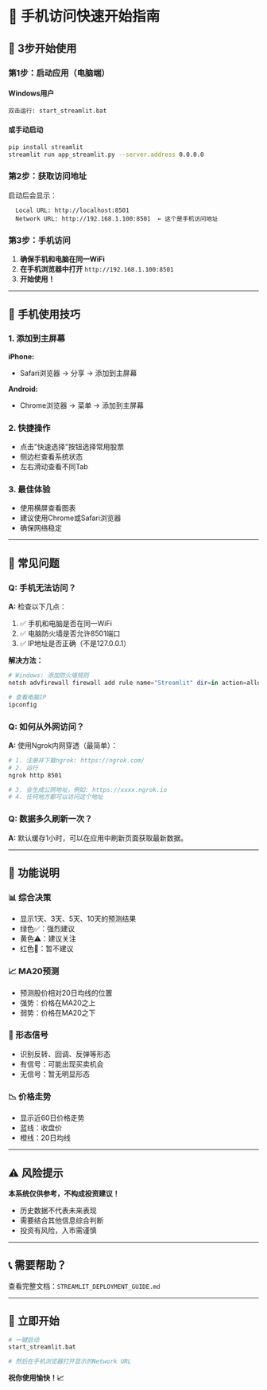 # 📱 手机访问快速开始指南

## 🎯 3步开始使用

### 第1步：启动应用（电脑端）

#### Windows用户
```bash
双击运行: start_streamlit.bat
```

#### 或手动启动
```bash
pip install streamlit
streamlit run app_streamlit.py --server.address 0.0.0.0
```

### 第2步：获取访问地址

启动后会显示：
```
  Local URL: http://localhost:8501
  Network URL: http://192.168.1.100:8501  ← 这个是手机访问地址
```

### 第3步：手机访问

1. **确保手机和电脑在同一WiFi**
2. **在手机浏览器中打开** `http://192.168.1.100:8501`
3. **开始使用！**

---

## 📱 手机使用技巧

### 1. 添加到主屏幕

**iPhone:**
- Safari浏览器 → 分享 → 添加到主屏幕

**Android:**
- Chrome浏览器 → 菜单 → 添加到主屏幕

### 2. 快捷操作

- 点击"快速选择"按钮选择常用股票
- 侧边栏查看系统状态
- 左右滑动查看不同Tab

### 3. 最佳体验

- 使用横屏查看图表
- 建议使用Chrome或Safari浏览器
- 确保网络稳定

---

## 🔧 常见问题

### Q: 手机无法访问？

**A:** 检查以下几点：
1. ✅ 手机和电脑是否在同一WiFi
2. ✅ 电脑防火墙是否允许8501端口
3. ✅ IP地址是否正确（不是127.0.0.1）

**解决方法：**
```powershell
# Windows: 添加防火墙规则
netsh advfirewall firewall add rule name="Streamlit" dir=in action=allow protocol=TCP localport=8501

# 查看电脑IP
ipconfig
```

### Q: 如何从外网访问？

**A:** 使用Ngrok内网穿透（最简单）：
```bash
# 1. 注册并下载ngrok: https://ngrok.com/
# 2. 运行
ngrok http 8501

# 3. 会生成公网地址，例如: https://xxxx.ngrok.io
# 4. 任何地方都可以访问这个地址
```

### Q: 数据多久刷新一次？

**A:** 默认缓存1小时，可以在应用中刷新页面获取最新数据。

---

## 🎨 功能说明

### 📊 综合决策
- 显示1天、3天、5天、10天的预测结果
- 绿色✅：强烈建议
- 黄色⚠️：建议关注
- 红色🚫：暂不建议

### 📈 MA20预测
- 预测股价相对20日均线的位置
- 强势：价格在MA20之上
- 弱势：价格在MA20之下

### 🔄 形态信号
- 识别反转、回调、反弹等形态
- 有信号：可能出现买卖机会
- 无信号：暂无明显形态

### 📉 价格走势
- 显示近60日价格走势
- 蓝线：收盘价
- 橙线：20日均线

---

## ⚠️ 风险提示

**本系统仅供参考，不构成投资建议！**

- 历史数据不代表未来表现
- 需要结合其他信息综合判断
- 投资有风险，入市需谨慎

---

## 📞 需要帮助？

查看完整文档：`STREAMLIT_DEPLOYMENT_GUIDE.md`

---

## 🚀 立即开始

```bash
# 一键启动
start_streamlit.bat

# 然后在手机浏览器打开显示的Network URL
```

**祝你使用愉快！📈**
